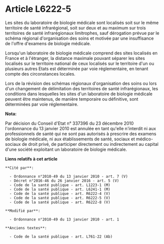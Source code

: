 # Article L6222-5

Les sites du laboratoire de biologie médicale sont localisés soit sur le même territoire de santé infrarégional, soit sur
deux et au maximum sur trois territoires de santé infrarégionaux limitrophes, sauf dérogation prévue par le schéma régional
d'organisation des soins et motivée par une insuffisance de l'offre d'examens de biologie médicale. 

Lorsqu'un laboratoire de biologie médicale comprend des sites localisés en France et à l'étranger, la distance maximale
pouvant séparer les sites localisés sur le territoire national de ceux localisés sur le territoire d'un ou plusieurs autres
Etats est déterminée par voie réglementaire, en tenant compte des circonstances locales. 

Lors de la révision des schémas régionaux d'organisation des soins ou lors d'un changement de délimitation des territoires de
santé infrarégionaux, les conditions dans lesquelles les sites d'un laboratoire de biologie médicale peuvent être maintenus,
de manière temporaire ou définitive, sont déterminées par voie réglementaire.

**Nota:**

Par décision du Conseil d'Etat n° 337396 du 23 décembre 2010 l'ordonnance du 13 janvier 2010 est annulée en tant qu'elle
n'interdit ni aux professionnels de santé qui ne sont pas autorisés à prescrire des examens de biologie médicale, ni aux
établissements de santé, sociaux et médico-sociaux de droit privé, de participer directement ou indirectement au capital
d'une société exploitant un laboratoire de biologie médicale.

**Liens relatifs à cet article**

	**Cité par**:

	  - Ordonnance n°2010-49 du 13 janvier 2010 - art. 7 (V)
	  - Décret n°2016-46 du 26 janvier 2016 - art. 5 (V)
	  - Code de la santé publique - art. L1223-1 (M)
	  - Code de la santé publique - art. L6241-1 (M)
	  - Code de la santé publique - art. R6222-4 (V)
	  - Code de la santé publique - art. R6222-5 (V)
	  - Code de la santé publique - art. R6222-8 (V)

	**Modifié par**:

	  - Ordonnance n°2010-49 du 13 janvier 2010 - art. 1

	**Anciens textes**:

	  - Code de la santé publique - art. L761-22 (Ab)
